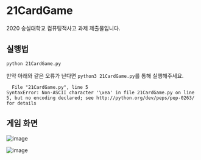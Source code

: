 # 21CardGame

2020 숭실대학교 컴퓨팅적사고 과제 제출물입니다.

## 실행법
```
python 21CardGame.py
```
만약 아래와 같은 오류가 난다면 `python3 21CardGame.py`를 통해 실행해주세요.
```
  File "21CardGame.py", line 5
SyntaxError: Non-ASCII character '\xea' in file 21CardGame.py on line 5, but no encoding declared; see http://python.org/dev/peps/pep-0263/ for details
```

## 게임 화면
![image](https://github.com/im-ian/21CardGame/assets/38205068/8a3e5852-d549-48ab-b884-a291cb7fe33e)

![image](https://github.com/im-ian/21CardGame/assets/38205068/59e97614-13e6-42e9-b4fd-40f585037866)

